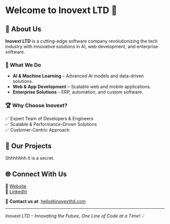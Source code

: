 # Welcome to Inovext LTD 🚀  

 

## 🌟 About Us  
**Inovext LTD** is a cutting-edge software company revolutionizing the tech industry with innovative solutions in AI, web development, and enterprise software.  

### 🔹 What We Do  
- **AI & Machine Learning** – Advanced AI models and data-driven solutions.  
- **Web & App Development** – Scalable web and mobile applications.  
- **Enterprise Solutions** – ERP, automation, and custom software.  

### 🏆 Why Choose Inovext?  
✅ Expert Team of Developers & Engineers  
✅ Scalable & Performance-Driven Solutions  
✅ Customer-Centric Approach  

## 🚀 Our Projects  
 Shhhhhhh it is a secret.

## 🌐 Connect With Us  
🔗 [Website](https://www.inovextltd.com)  
 💼 [LinkedIn](https://www.linkedin.com/company/inovextltd)  

📧 **Contact us at**: [hello@inovextltd.com](mailto:info@inovextltd.com)  

---

_Inovext LTD – Innovating the Future, One Line of Code at a Time!_ 💡
